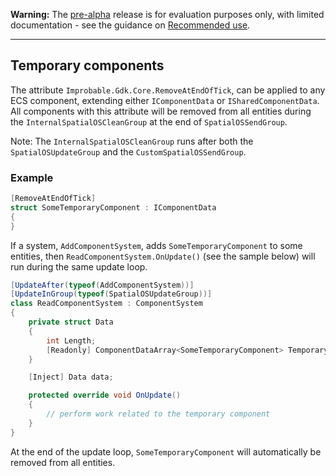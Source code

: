 **Warning:** The [pre-alpha](https://docs.improbable.io/reference/latest/shared/release-policy#maturity-stages) release is for evaluation purposes only, with limited documentation - see the guidance on [Recommended use](../../README.md#recommended-use).

-----


## Temporary components

The attribute `Improbable.Gdk.Core.RemoveAtEndOfTick`, can be applied to any ECS component, extending either `IComponentData` or `ISharedComponentData`.
All components with this attribute will be removed from all entities during the `InternalSpatialOSCleanGroup` at the end of `SpatialOSSendGroup`.

Note: The `InternalSpatialOSCleanGroup` runs after both the `SpatialOSUpdateGroup` and the `CustomSpatialOSSendGroup`.

### Example
```csharp
[RemoveAtEndOfTick]
struct SomeTemporaryComponent : IComponentData
{
}
```

If a system, `AddComponentSystem`, adds `SomeTemporaryComponent` to some entities, then `ReadComponentSystem.OnUpdate()` (see the sample below) will run during the same update loop.

```csharp
[UpdateAfter(typeof(AddComponentSystem))]
[UpdateInGroup(typeof(SpatialOSUpdateGroup))]
class ReadComponentSystem : ComponentSystem
{
    private struct Data
    {
        int Length;
        [Readonly] ComponentDataArray<SomeTemporaryComponent> TemporaryComponent;
    }

    [Inject] Data data;

    protected override void OnUpdate()
    {
        // perform work related to the temporary component
    }
}
``` 

At the end of the update loop, `SomeTemporaryComponent` will automatically be removed from all entities.